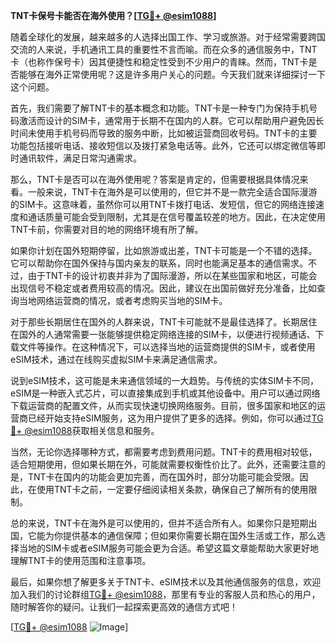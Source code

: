 **TNT卡保号卡能否在海外使用？[[TG💪+ @esim1088](https://t.me/s/esim1088)]**

随着全球化的发展，越来越多的人选择出国工作、学习或旅游。对于经常需要跨国交流的人来说，手机通讯工具的重要性不言而喻。而在众多的通信服务中，TNT卡（也称作保号卡）因其便捷性和稳定性受到不少用户的青睐。然而，TNT卡是否能够在海外正常使用呢？这是许多用户关心的问题。今天我们就来详细探讨一下这个问题。

首先，我们需要了解TNT卡的基本概念和功能。TNT卡是一种专门为保持手机号码激活而设计的SIM卡，通常用于长期不在国内的人群。它可以帮助用户避免因长时间未使用手机号码而导致的服务中断，比如被运营商回收号码。TNT卡的主要功能包括接听电话、接收短信以及拨打紧急电话等。此外，它还可以绑定微信等即时通讯软件，满足日常沟通需求。

那么，TNT卡是否可以在海外使用呢？答案是肯定的，但需要根据具体情况来看。一般来说，TNT卡在海外是可以使用的，但它并不是一款完全适合国际漫游的SIM卡。这意味着，虽然你可以用TNT卡拨打电话、发短信，但它的网络连接速度和通话质量可能会受到限制，尤其是在信号覆盖较差的地方。因此，在决定使用TNT卡前，你需要对目的地的网络环境有所了解。

如果你计划在国外短期停留，比如旅游或出差，TNT卡可能是一个不错的选择。它可以帮助你在国外保持与国内亲友的联系，同时也能满足基本的通信需求。不过，由于TNT卡的设计初衷并非为了国际漫游，所以在某些国家和地区，可能会出现信号不稳定或者费用较高的情况。因此，建议在出国前做好充分准备，比如查询当地网络运营商的情况，或者考虑购买当地的SIM卡。

对于那些长期居住在国外的人群来说，TNT卡可能就不是最佳选择了。长期居住在国外的人通常需要一张能够提供稳定网络连接的SIM卡，以便进行视频通话、下载文件等操作。在这种情况下，可以选择当地的运营商提供的SIM卡，或者使用eSIM技术，通过在线购买虚拟SIM卡来满足通信需求。

说到eSIM技术，这可能是未来通信领域的一大趋势。与传统的实体SIM卡不同，eSIM是一种嵌入式芯片，可以直接集成到手机或其他设备中。用户可以通过网络下载运营商的配置文件，从而实现快速切换网络服务。目前，很多国家和地区的运营商已经开始支持eSIM服务，这为用户提供了更多的选择。例如，你可以通过[TG💪+ @esim1088](https://t.me/s/esim1088)获取相关信息和服务。

当然，无论你选择哪种方式，都需要考虑到费用问题。TNT卡的费用相对较低，适合短期使用，但如果长期在外，可能就需要权衡性价比了。此外，还需要注意的是，TNT卡在国内的功能会更加完善，而在国外时，部分功能可能会受限。因此，在使用TNT卡之前，一定要仔细阅读相关条款，确保自己了解所有的使用限制。

总的来说，TNT卡在海外是可以使用的，但并不适合所有人。如果你只是短期出国，它能为你提供基本的通信保障；但如果你需要长期在国外生活或工作，那么选择当地的SIM卡或者eSIM服务可能会更为合适。希望这篇文章能帮助大家更好地理解TNT卡的使用范围和注意事项。

最后，如果你想了解更多关于TNT卡、eSIM技术以及其他通信服务的信息，欢迎加入我们的讨论群组[TG💪+ @esim1088](https://t.me/s/esim1088)，那里有专业的客服人员和热心的用户，随时解答你的疑问。让我们一起探索更高效的通信方式吧！

[[TG💪+ @esim1088](https://t.me/s/esim1088) ![Image](https://i.postimg.cc/4NQfJmqS/Snipaste-2025-05-13-00-14-12.png)]